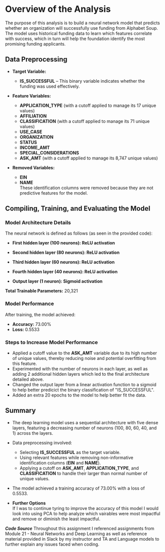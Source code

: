 # Overview of the Analysis

The purpose of this analysis is to build a neural network model that predicts whether an organization will successfully use funding from Alphabet Soup. The model uses historical funding data to learn which features correlate with success, which in turn will help the foundation identify the most promising funding applicants.

## Data Preprocessing

- **Target Variable:**
  - **IS_SUCCESSFUL** – This binary variable indicates whether the funding was used effectively.

- **Feature Variables:**
  - **APPLICATION_TYPE** (with a cutoff applied to manage its 17 unique values)
  - **AFFILIATION**
  - **CLASSIFICATION** (with a cutoff applied to manage its 71 unique values)
  - **USE_CASE**
  - **ORGANIZATION**
  - **STATUS**
  - **INCOME_AMT**
  - **SPECIAL_CONSIDERATIONS**
  - **ASK_AMT** (with a cutoff applied to manage its 8,747 unique values)

- **Removed Variables:**
  - **EIN**
  - **NAME**  
  These identification columns were removed because they are not predictive features for the model.

## Compiling, Training, and Evaluating the Model

### Model Architecture Details

The neural network is defined as follows (as seen in the provided code):

- **First hidden layer (100 neurons): ReLU activation**  

- **Second hidden layer (80 neurons): ReLU activation**  

- **Third hidden layer (60 neurons): ReLU activation**  
 
- **Fourth hidden layer (40 neurons): ReLU activation**  
 
- **Output layer (1 neuron): Sigmoid activation**  

**Total Trainable Parameters:** 20,321

### Model Performance

After training, the model achieved:
- **Accuracy:** 73.00%
- **Loss:** 0.5533

### Steps to Increase Model Performance

- Applied a cutoff value to the **ASK_AMT** variable due to its high number of unique values, thereby reducing noise and potential overfitting from this feature.
- Experimented with the number of neurons in each layer, as well as adding 2 additional hidden layers which led to the final architecture detailed above.
- Changed the output layer from a linear activation function to a sigmoid to help better predicict the binary classification of "IS_SUCCESSFUL".
- Added an extra 20 epochs to the model to help better fit the data.

## Summary

- The deep learning model uses a sequential architecture with five dense layers, featuring a decreasing number of neurons (100, 80, 60, 40, and 1) across the layers.
- Data preprocessing involved:
  - Selecting **IS_SUCCESSFUL** as the target variable.
  - Using relevant features while removing non-informative identification columns (**EIN** and **NAME**).
  - Applying a cutoff on **ASK_AMT**, **APPLICATION_TYPE**, and **CLASSIFICATION** to handle their larger than normal number of unique values.
- The model achieved a training accuracy of 73.00% with a loss of 0.5533.

- **Further Options**  
  If I was to continue tyring to improve the accuracy of this model I would look into using PCA to help analyze which vairables were most impactful and remove or diminish the  least impactful.

***Code Source***
  Throughout this assignment I referenced assignments from Module 21 - Neural Networks and Deep Learning as well as reference material provided in Slack by my instructor and TA and Language models to further explain any issues faced when coding.